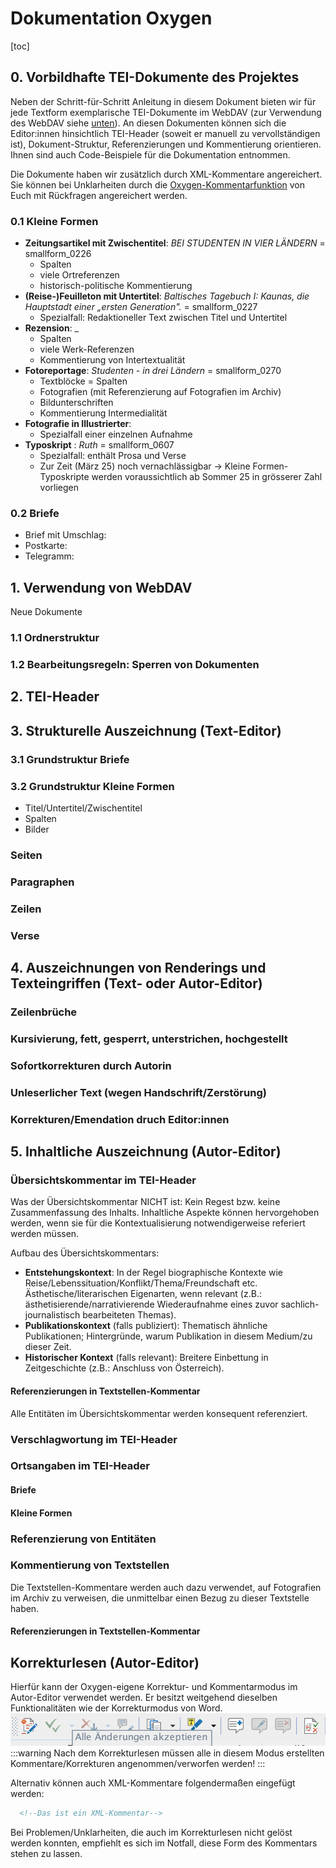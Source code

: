 # Dokumentation Oxygen

[toc]

## 0. Vorbildhafte TEI-Dokumente des Projektes

Neben der Schritt-für-Schritt Anleitung in diesem Dokument bieten wir für jede Textform exemplarische TEI-Dokumente im WebDAV (zur Verwendung des WebDAV siehe [unten](#1-Verwendung-von-WebDAV)). An diesen Dokumenten können sich die Editor:innen hinsichtlich TEI-Header (soweit er manuell zu vervollständigen ist), Dokument-Struktur, Referenzierungen und Kommentierung orientieren. Ihnen sind auch Code-Beispiele für die Dokumentation entnommen. 

Die Dokumente haben wir zusätzlich durch XML-Kommentare angereichert. Sie können bei Unklarheiten durch die [Oxygen-Kommentarfunktion](#Korrekturlesen-Autor-Editor) von Euch mit Rückfragen angereichert werden. 

### 0.1 Kleine Formen

- **Zeitungsartikel mit Zwischentitel**: _BEI STUDENTEN IN VIER LÄNDERN_ = smallform_0226
    - Spalten 
    - viele Ortreferenzen
    - historisch-politische Kommentierung
- **(Reise-)Feuilleton mit Untertitel**: _Baltisches Tagebuch I: Kaunas, die Hauptstadt einer „ersten Generation"._ = smallform_0227
    - Spezialfall: Redaktioneller Text zwischen Titel und Untertitel
- **Rezension**: _ 
    - Spalten 
    - viele Werk-Referenzen
    - Kommentierung von Intertextualität
- **Fotoreportage**: _Studenten - in drei Ländern_ = smallform_0270
    -  Textblöcke = Spalten
    -  Fotografien (mit Referenzierung auf Fotografien im Archiv)  
    -  Bildunterschriften 
    -  Kommentierung Intermedialität
- **Fotografie in Illustrierter**: 
    - Spezialfall einer einzelnen Aufnahme
- **Typoskript** : _Ruth_ = smallform_0607 
    - Spezialfall: enthält Prosa und Verse
    - Zur Zeit (März 25) noch vernachlässigbar
    -> Kleine Formen-Typoskripte werden voraussichtlich ab Sommer 25 in grösserer Zahl vorliegen 

### 0.2 Briefe 
- Brief mit Umschlag: 
- Postkarte:
- Telegramm: 

## 1. Verwendung von WebDAV

Neue Dokumente

### 1.1 Ordnerstruktur


### 1.2 Bearbeitungsregeln: Sperren von Dokumenten

## 2. TEI-Header

## 3. Strukturelle Auszeichnung (Text-Editor)

### 3.1 Grundstruktur Briefe 
### 3.2 Grundstruktur Kleine Formen
- Titel/Untertitel/Zwischentitel
- Spalten
- Bilder
### Seiten
### Paragraphen
### Zeilen
### Verse

## 4. Auszeichnungen von Renderings und Texteingriffen (Text- oder Autor-Editor)

### Zeilenbrüche

### Kursivierung, fett, gesperrt, unterstrichen, hochgestellt

### Sofortkorrekturen durch Autorin

### Unleserlicher Text (wegen Handschrift/Zerstörung)

### Korrekturen/Emendation druch Editor:innen

## 5. Inhaltliche Auszeichnung (Autor-Editor)

### Übersichtskommentar im TEI-Header

Was der Übersichtskommentar NICHT ist: Kein Regest bzw. keine Zusammenfassung des Inhalts. Inhaltliche Aspekte können hervorgehoben werden, wenn sie für die Kontextualisierung notwendigerweise referiert werden müssen. 

Aufbau des Übersichtskommentars: 
- **Entstehungskontext**: In der Regel biographische Kontexte wie Reise/Lebenssituation/Konflikt/Thema/Freundschaft etc.  Ästhetische/literarischen Eigenarten, wenn relevant (z.B.: ästhetisierende/narrativierende Wiederaufnahme eines zuvor sachlich-journalistisch bearbeiteten Themas).
- **Publikationskontext** (falls publiziert): Thematisch ähnliche Publikationen; Hintergründe, warum Publikation in diesem Medium/zu dieser Zeit.
- **Historischer Kontext** (falls relevant): Breitere Einbettung in Zeitgeschichte (z.B.: Anschluss von Österreich).  

#### Referenzierungen in Textstellen-Kommentar
Alle Entitäten im Übersichtskommentar werden konsequent referenziert. 

### Verschlagwortung im TEI-Header

### Ortsangaben im TEI-Header

#### Briefe

#### Kleine Formen

### Referenzierung von Entitäten

### Kommentierung von Textstellen

Die Textstellen-Kommentare werden auch dazu verwendet, auf Fotografien im Archiv zu verweisen, die unmittelbar einen Bezug zu dieser Textstelle haben. 

#### Referenzierungen in Textstellen-Kommentar


## Korrekturlesen (Autor-Editor)
Hierfür kann der Oxygen-eigene Korrektur- und Kommentarmodus im Autor-Editor verwendet werden. Er besitzt weitgehend dieselben Funktionalitäten wie der Korrekturmodus von Word. 
![grafik](oxygen-docu/BJSX2mkhJg.png)
:::warning
Nach dem Korrekturlesen müssen alle in diesem Modus erstellten Kommentare/Korrekturen angenommen/verworfen werden!
:::

Alternativ können auch XML-Kommentare folgendermaßen eingefügt werden: 

``` xml
  <!--Das ist ein XML-Kommentar-->
```

Bei Problemen/Unklarheiten, die auch im Korrekturlesen nicht gelöst werden konnten, empfiehlt es sich im Notfall, diese Form des Kommentars stehen zu lassen. 





